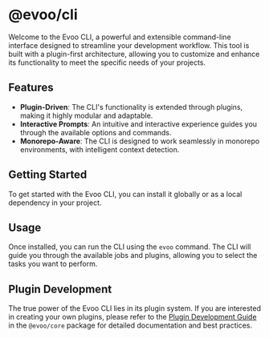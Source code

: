 # @evoo/cli

Welcome to the Evoo CLI, a powerful and extensible command-line interface designed to streamline your development workflow. This tool is built with a plugin-first architecture, allowing you to customize and enhance its functionality to meet the specific needs of your projects.

## Features

- **Plugin-Driven**: The CLI's functionality is extended through plugins, making it highly modular and adaptable.
- **Interactive Prompts**: An intuitive and interactive experience guides you through the available options and commands.
- **Monorepo-Aware**: The CLI is designed to work seamlessly in monorepo environments, with intelligent context detection.

## Getting Started

To get started with the Evoo CLI, you can install it globally or as a local dependency in your project.

## Usage

Once installed, you can run the CLI using the `evoo` command. The CLI will guide you through the available jobs and plugins, allowing you to select the tasks you want to perform.

## Plugin Development

The true power of the Evoo CLI lies in its plugin system. If you are interested in creating your own plugins, please refer to the [Plugin Development Guide](../core/README.md) in the `@evoo/core` package for detailed documentation and best practices.
